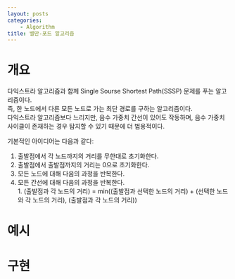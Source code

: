 ```yaml
---
layout: posts
categories:
    - Algorithm
title: 벨만-포드 알고리즘
---
```


# 개요
다익스트라 알고리즘과 함께 Single Sourse Shortest Path(SSSP) 문제를 푸는 알고리즘이다.  
즉, 한 노드에서 다른 모든 노드로 가는 최단 경로를 구하는 알고리즘이다.  
다익스트라 알고리즘보다 느리지만, 음수 가중치 간선이 있어도 작동하며, 음수 가중치 사이클이 존재하는 경우 탐지할 수 있기 때문에 더 범용적이다.

기본적인 아이디어는 다음과 같다:  
1. 출발점에서 각 노드까지의 거리를 무한대로 초기화한다.  
2. 출발점에서 출발점까지의 거리는 0으로 초기화한다.  
3. 모든 노드에 대해 다음의 과정을 반복한다.  
  1. 모든 간선에 대해 다음의 과정을 반복한다.  
    1. (출발점과 각 노드의 거리) = min((출발점과 선택한 노드의 거리) + (선택한 노드와 각 노드의 거리), (출발점과 각 노드의 거리))

# 예시


# 구현
```python
```
